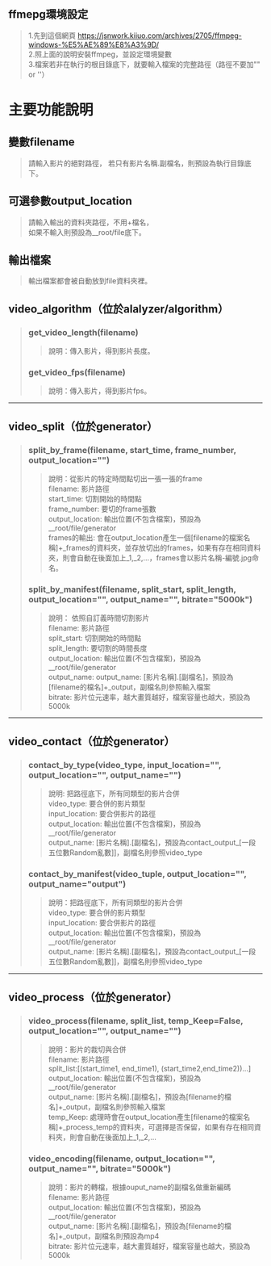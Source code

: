 ## ffmepg環境設定
> 1.先到這個網頁 https://jsnwork.kiiuo.com/archives/2705/ffmpeg-windows-%E5%AE%89%E8%A3%9D/  
> 2.照上面的說明安裝ffmpeg，並設定環境變數  
> 3.檔案若非在執行的根目錄底下，就要輸入檔案的完整路徑（路徑不要加"" or ''）

# 主要功能說明
  
## 變數filename
> 請輸入影片的絕對路徑，
> 若只有影片名稱.副檔名，則預設為執行目錄底下。  
  
## 可選參數output_location
> 請輸入輸出的資料夾路徑，不用+檔名，  
> 如果不輸入則預設為__root/file底下。  
  
## 輸出檔案
> 輸出檔案都會被自動放到file資料夾裡。  
  
## video_algorithm（位於alalyzer/algorithm）
> 
> ### get_video_length(filename)   
> > 說明：傳入影片，得到影片長度。
> ### get_video_fps(filename)   
> > 說明：傳入影片，得到影片fps。  
  
___    
## video_split（位於generator）
> ### split_by_frame(filename, start_time, frame_number, output_location="")   
> > 說明：從影片的特定時間點切出一張一張的frame  
> > filename: 影片路徑  
> > start_time: 切割開始的時間點  
> > frame_number: 要切的frame張數  
> > output_location: 輸出位置(不包含檔案)，預設為__root/file/generator   
> > frames的輸出: 會在output_location產生一個[filename的檔案名稱]+_frames的資料夾，並存放切出的frames，如果有存在相同資料夾，則會自動在後面加上_1,_2,...，frames會以影片名稱-編號.jpg命名。  
> ### split_by_manifest(filename, split_start, split_length, output_location="", output_name="", bitrate="5000k")  
> > 說明： 依照自訂義時間切割影片  
> > filename: 影片路徑  
> > split_start: 切割開始的時間點  
> > split_length: 要切割的時間長度  
> > output_location: 輸出位置(不包含檔案)，預設為__root/file/generator  
> > output_name: output_name: [影片名稱].[副檔名]，預設為[filename的檔名]+_output，副檔名則參照輸入檔案  
> > bitrate: 影片位元速率，越大畫質越好，檔案容量也越大，預設為5000k  
  
___      
## video_contact（位於generator）  
> ### contact_by_type(video_type, input_location="", output_location="", output_name="")  
> > 說明: 把路徑底下，所有同類型的影片合併  
> > video_type: 要合併的影片類型  
> > input_location: 要合併影片的路徑  
> > output_location: 輸出位置(不包含檔案)，預設為__root/file/generator  
> > output_name: [影片名稱].[副檔名]，預設為contact_output_[一段五位數Random亂數]]，副檔名則參照video_type  
> ### contact_by_manifest(video_tuple, output_location="", output_name="output")  
> > 說明：把路徑底下，所有同類型的影片合併  
> > video_type: 要合併的影片類型  
> > input_location: 要合併影片的路徑  
> > output_location: 輸出位置(不包含檔案)，預設為__root/file/generator  
> > output_name: [影片名稱].[副檔名]，預設為contact_output_[一段五位數Random亂數]]，副檔名則參照video_type  
  
___    
## video_process（位於generator）  
> ### video_process(filename, split_list, temp_Keep=False, output_location="", output_name="")  
> > 說明：影片的裁切與合併  
> > filename: 影片路徑  
> > split_list:[(start_time1, end_time1), (start_time2,end_time2))...]  
> > output_location: 輸出位置(不包含檔案)，預設為__root/file/generator  
> > output_name: [影片名稱].[副檔名]，預設為[filename的檔名]+_output，副檔名則參照輸入檔案  
> > temp_Keep: 處理時會在output_location產生[filename的檔案名稱]+_process_temp的資料夾，可選擇是否保留，如果有存在相同資料夾，則會自動在後面加上_1,_2,...  
> ### video_encoding(filename, output_location="", output_name="", bitrate="5000k")  
> > 說明：影片的轉檔，根據ouput_name的副檔名做重新編碼  
> > filename: 影片路徑  
> > output_location: 輸出位置(不包含檔案)，預設為__root/file/generator  
> > output_name: [影片名稱].[副檔名]，預設為[filename的檔名]+_output，副檔名則預設為mp4  
> > bitrate: 影片位元速率，越大畫質越好，檔案容量也越大，預設為5000k  